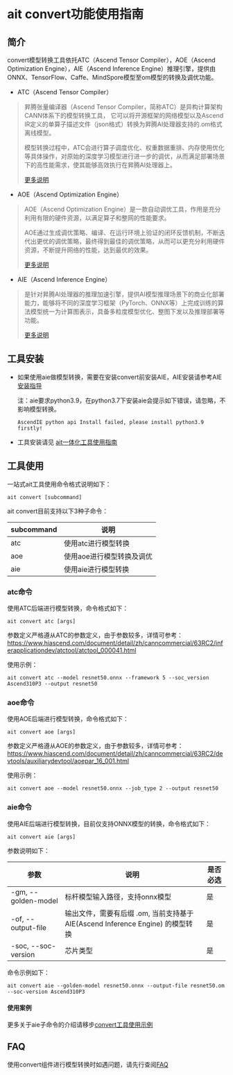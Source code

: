 # ait convert功能使用指南

## 简介

convert模型转换工具依托ATC（Ascend Tensor Compiler），AOE（Ascend Optimization Engine），AIE（Ascend Inference Engine）推理引擎，提供由ONNX、TensorFlow、Caffe、MindSpore模型至om模型的转换及调优功能。

* ATC（Ascend Tensor Compiler）
> 昇腾张量编译器（Ascend Tensor Compiler，简称ATC）是异构计算架构CANN体系下的模型转换工具， 它可以将开源框架的网络模型以及Ascend IR定义的单算子描述文件（json格式）转换为昇腾AI处理器支持的.om格式离线模型。
>
> 模型转换过程中，ATC会进行算子调度优化、权重数据重排、内存使用优化等具体操作，对原始的深度学习模型进行进一步的调优，从而满足部署场景下的高性能需求，使其能够高效执行在昇腾AI处理器上。
>
> [更多说明](https://www.hiascend.com/document/detail/zh/CANNCommunityEdition/80RC2alpha001/devaids/auxiliarydevtool/atlasatc_16_0005.html)
* AOE（Ascend Optimization Engine）
> AOE（Ascend Optimization Engine）是一款自动调优工具，作用是充分利用有限的硬件资源，以满足算子和整网的性能要求。
>
> AOE通过生成调优策略、编译、在运行环境上验证的闭环反馈机制，不断迭代出更优的调优策略，最终得到最佳的调优策略，从而可以更充分利用硬件资源，不断提升网络的性能，达到最优的效果。
>
> [更多说明](https://www.hiascend.com/document/detail/zh/CANNCommunityEdition/80RC2alpha001/devaids/auxiliarydevtool/aoe_16_001.html)
* AIE（Ascend Inference Engine）
> 是针对昇腾AI处理器的推理加速引擎，提供AI模型推理场景下的商业化部署能力，能够将不同的深度学习框架（PyTorch、ONNX等）上完成训练的算法模型统一为计算图表示，具备多粒度模型优化、整图下发以及推理部署等功能。
>
> [更多说明](https://www.hiascend.com/document/detail/zh/canncommercial/700/inferapplicationdev/ascendIE/ascendIE_0009.html)

## 工具安装

- 如果使用aie做模型转换，需要在安装convert前安装AIE，AIE安装请参考AIE[安装指导](https://gitee.com/ascend/ModelZoo-PyTorch/blob/master/AscendIE/AscendIE/readme.md#%E5%AE%89%E8%A3%85%E5%92%8C%E9%83%A8%E7%BD%B2)

  注：aie要求python3.9，在python3.7下安装aie会提示如下错误，请忽略，不影响模型转换。
  ```shell
  AscendIE python api Install failed, please install python3.9 firstly!
  ```

- 工具安装请见 [ait一体化工具使用指南](../../README.md)

## 工具使用

一站式ait工具使用命令格式说明如下：
```shell
ait convert [subcommand]
```
ait convert目前支持以下3种子命令：

| subcommand | 说明                      |
| ---------- | ------------------------- |
| atc        | 使用atc进行模型转换       |
| aoe        | 使用aoe进行模型转换及调优 |
| aie        | 使用aie进行模型转换       |

### atc命令
使用ATC后端进行模型转换，命令格式如下：
```shell
ait convert atc [args]
```
参数定义严格遵从ATC的参数定义，由于参数较多，详情可参考：https://www.hiascend.com/document/detail/zh/canncommercial/63RC2/inferapplicationdev/atctool/atctool_000041.html

使用示例：
```shell
ait convert atc --model resnet50.onnx --framework 5 --soc_version Ascend310P3 --output resnet50
```
### aoe命令
使用AOE后端进行模型转换，命令格式如下：
```shell
ait convert aoe [args]
```
参数定义严格遵从AOE的参数定义，由于参数较多，详情可参考：https://www.hiascend.com/document/detail/zh/canncommercial/63RC2/devtools/auxiliarydevtool/aoepar_16_001.html

使用示例：
```shell
ait convert aoe --model resnet50.onnx --job_type 2 --output resnet50
```
### aie命令
使用AIE后端进行模型转换，目前仅支持ONNX模型的转换，命令格式如下：
```shell
ait convert aie [args]
```
参数说明如下：

| 参数                  | 说明                                                      | 是否必选 |
|---------------------|---------------------------------------------------------|------|
| -gm, --golden-model | 标杆模型输入路径，支持onnx模型                                       | 是    |
| -of, --output-file  | 输出文件，需要有后缀 .om, 当前支持基于 AIE(Ascend Inference Engine) 的模型转换 | 是    |
| -soc, --soc-version | 芯片类型                 | 是    |

命令示例如下：

```shell
ait convert aie --golden-model resnet50.onnx --output-file resnet50.om --soc-version Ascend310P3 
```

#### 使用案例
更多关于aie子命令的介绍请移步[convert工具使用示例](../../examples/cli/convert/01_basic_usage)


## FAQ
使用convert组件进行模型转换时如遇问题，请先行查阅[FAQ](FAQ.md)